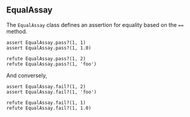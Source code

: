 ## EqualAssay

The `EqualAssay` class defines an assertion for equality based on the `==` method.

    assert EqualAssay.pass?(1, 1)
    assert EqualAssay.pass?(1, 1.0)

    refute EqualAssay.pass?(1, 2)
    refute EqualAssay.pass?(1, 'foo')

And conversely,

    assert EqualAssay.fail?(1, 2)
    assert EqualAssay.fail?(1, 'foo')

    refute EqualAssay.fail?(1, 1)
    refute EqualAssay.fail?(1, 1.0)


